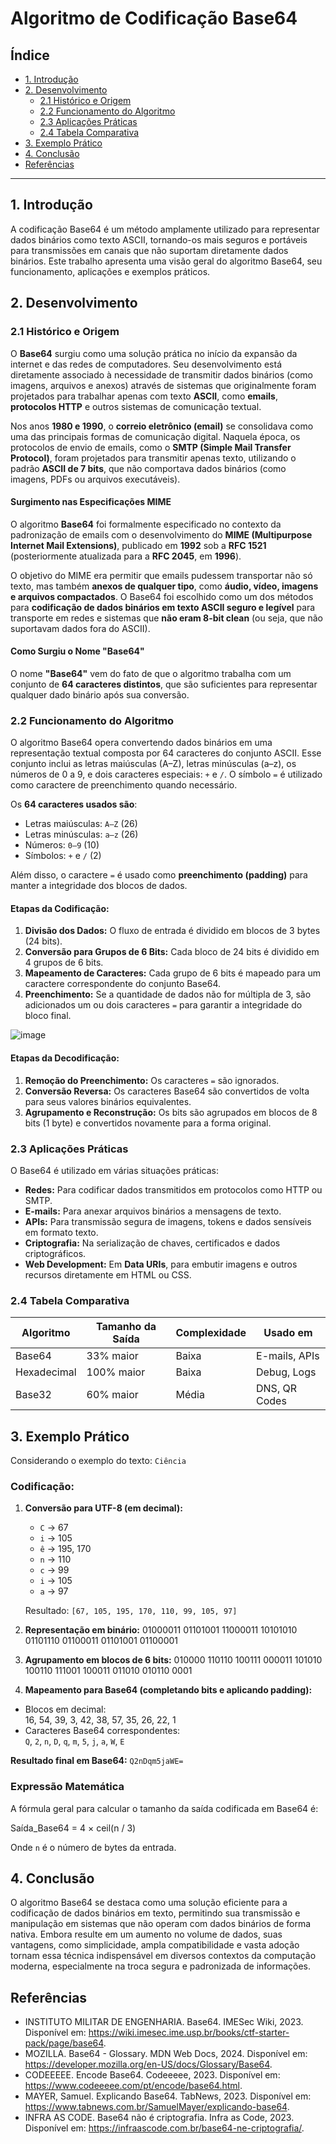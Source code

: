 # Algoritmo de Codificação Base64

## Índice

- [1. Introdução](#1-introdução)
- [2. Desenvolvimento](#2-desenvolvimento)
  - [2.1 Histórico e Origem](#21-histórico-e-origem)
  - [2.2 Funcionamento do Algoritmo](#22-funcionamento-do-algoritmo)
  - [2.3 Aplicações Práticas](#23-aplicações-práticas)
  - [2.4 Tabela Comparativa](#24-tabela-comparativa)
- [3. Exemplo Prático](#3-exemplo-prático)
- [4. Conclusão](#4-conclusão)
- [Referências](#referências)

---

## 1. Introdução

A codificação Base64 é um método amplamente utilizado para representar dados binários como texto ASCII, tornando-os mais seguros e portáveis para transmissões em canais que não suportam diretamente dados binários. Este trabalho apresenta uma visão geral do algoritmo Base64, seu funcionamento, aplicações e exemplos práticos.

## 2. Desenvolvimento

### 2.1 Histórico e Origem

O **Base64** surgiu como uma solução prática no início da expansão da internet e das redes de computadores. Seu desenvolvimento está diretamente associado à necessidade de transmitir dados binários (como imagens, arquivos e anexos) através de sistemas que originalmente foram projetados para trabalhar apenas com texto **ASCII**, como **emails**, **protocolos HTTP** e outros sistemas de comunicação textual.

Nos anos **1980 e 1990**, o **correio eletrônico (email)** se consolidava como uma das principais formas de comunicação digital. Naquela época, os protocolos de envio de emails, como o **SMTP (Simple Mail Transfer Protocol)**, foram projetados para transmitir apenas texto, utilizando o padrão **ASCII de 7 bits**, que não comportava dados binários (como imagens, PDFs ou arquivos executáveis).

#### Surgimento nas Especificações MIME

O algoritmo **Base64** foi formalmente especificado no contexto da padronização de emails com o desenvolvimento do **MIME (Multipurpose Internet Mail Extensions)**, publicado em **1992** sob a **RFC 1521** (posteriormente atualizada para a **RFC 2045**, em **1996**).

O objetivo do MIME era permitir que emails pudessem transportar não só texto, mas também **anexos de qualquer tipo**, como **áudio, vídeo, imagens e arquivos compactados**. O Base64 foi escolhido como um dos métodos para **codificação de dados binários em texto ASCII seguro e legível** para transporte em redes e sistemas que **não eram 8-bit clean** (ou seja, que não suportavam dados fora do ASCII).

#### Como Surgiu o Nome "Base64"

O nome **"Base64"** vem do fato de que o algoritmo trabalha com um conjunto de **64 caracteres distintos**, que são suficientes para representar qualquer dado binário após sua conversão.

### 2.2 Funcionamento do Algoritmo

O algoritmo Base64 opera convertendo dados binários em uma representação textual composta por 64 caracteres do conjunto ASCII. Esse conjunto inclui as letras maiúsculas (A–Z), letras minúsculas (a–z), os números de 0 a 9, e dois caracteres especiais: `+` e `/`. O símbolo `=` é utilizado como caractere de preenchimento quando necessário.

Os **64 caracteres usados são**:

- Letras maiúsculas: `A–Z` (26)
- Letras minúsculas: `a–z` (26)
- Números: `0–9` (10)
- Símbolos: `+` e `/` (2)

Além disso, o caractere `=` é usado como **preenchimento (padding)** para manter a integridade dos blocos de dados.

#### Etapas da Codificação:
1. **Divisão dos Dados:** O fluxo de entrada é dividido em blocos de 3 bytes (24 bits).
2. **Conversão para Grupos de 6 Bits:** Cada bloco de 24 bits é dividido em 4 grupos de 6 bits.
3. **Mapeamento de Caracteres:** Cada grupo de 6 bits é mapeado para um caractere correspondente do conjunto Base64.
4. **Preenchimento:** Se a quantidade de dados não for múltipla de 3, são adicionados um ou dois caracteres `=` para garantir a integridade do bloco final.

![image](https://github.com/user-attachments/assets/d34be3a3-c3c3-496b-a759-822f1bb72a62)

#### Etapas da Decodificação:
1. **Remoção do Preenchimento:** Os caracteres `=` são ignorados.
2. **Conversão Reversa:** Os caracteres Base64 são convertidos de volta para seus valores binários equivalentes.
3. **Agrupamento e Reconstrução:** Os bits são agrupados em blocos de 8 bits (1 byte) e convertidos novamente para a forma original.

### 2.3 Aplicações Práticas

O Base64 é utilizado em várias situações práticas:
- **Redes:** Para codificar dados transmitidos em protocolos como HTTP ou SMTP.
- **E-mails:** Para anexar arquivos binários a mensagens de texto.
- **APIs:** Para transmissão segura de imagens, tokens e dados sensíveis em formato texto.
- **Criptografia:** Na serialização de chaves, certificados e dados criptográficos.
- **Web Development:** Em **Data URIs**, para embutir imagens e outros recursos diretamente em HTML ou CSS.


### 2.4 Tabela Comparativa

| Algoritmo       | Tamanho da Saída | Complexidade | Usado em |
|----------------|------------------|--------------|----------|
| Base64         |  33% maior       | Baixa        | E-mails, APIs |
| Hexadecimal    | 100% maior       | Baixa        | Debug, Logs   |
| Base32         |  60% maior       | Média        | DNS, QR Codes |

## 3. Exemplo Prático

Considerando o exemplo do texto: `Ciência`

### Codificação:

1. **Conversão para UTF-8 (em decimal):**
   - `C` → 67  
   - `i` → 105  
   - `ê` → 195, 170  
   - `n` → 110  
   - `c` → 99  
   - `i` → 105  
   - `a` → 97  

   Resultado: `[67, 105, 195, 170, 110, 99, 105, 97]`

2. **Representação em binário:**
01000011 01101001 11000011 10101010 01101110 01100011 01101001 01100001

3. **Agrupamento em blocos de 6 bits:**
010000 110110 100111 000011 101010 100110 111001 100011 011010 010110 0001

4. **Mapeamento para Base64 (completando bits e aplicando padding):**  
- Blocos em decimal:  
  16, 54, 39, 3, 42, 38, 57, 35, 26, 22, 1  
- Caracteres Base64 correspondentes:  
  `Q`, `2`, `n`, `D`, `q`, `m`, `5`, `j`, `a`, `W`, `E`

**Resultado final em Base64:**
`Q2nDqm5jaWE=`

### Expressão Matemática

A fórmula geral para calcular o tamanho da saída codificada em Base64 é:

Saída_Base64 = 4 × ceil(n / 3)

Onde `n` é o número de bytes da entrada.

## 4. Conclusão

O algoritmo Base64 se destaca como uma solução eficiente para a codificação de dados binários em texto, permitindo sua transmissão e manipulação em sistemas que não operam com dados binários de forma nativa. Embora resulte em um aumento no volume de dados, suas vantagens, como simplicidade, ampla compatibilidade e vasta adoção tornam essa técnica indispensável em diversos contextos da computação moderna, especialmente na troca segura e padronizada de informações.

## Referências

- INSTITUTO MILITAR DE ENGENHARIA. Base64. IMESec Wiki, 2023. Disponível em: https://wiki.imesec.ime.usp.br/books/ctf-starter-pack/page/base64.
- MOZILLA. Base64 - Glossary. MDN Web Docs, 2024. Disponível em: https://developer.mozilla.org/en-US/docs/Glossary/Base64.
- CODEEEEE. Encode Base64. Codeeeee, 2023. Disponível em: https://www.codeeeee.com/pt/encode/base64.html.
- MAYER, Samuel. Explicando Base64. TabNews, 2023. Disponível em: https://www.tabnews.com.br/SamuelMayer/explicando-base64.
- INFRA AS CODE. Base64 não é criptografia. Infra as Code, 2023. Disponível em: https://infraascode.com.br/base64-ne-criptografia/.
